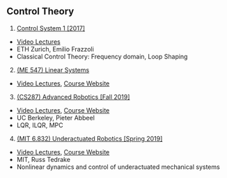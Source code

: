 ## Control Theory
1. [Control System 1 [2017]](./Control_system_1.md)
  - [Video Lectures](https://www.youtube.com/playlist?list=PLzn6LN6WhlN1OqX0ratNByEat1CtI0U7r)
  - ETH Zurich, Emilio Frazzoli
  - Classical Control Theory: Frequency domain, Loop Shaping

2. [(ME 547) Linear Systems]()
  - [Video Lectures](https://www.youtube.com/playlist?list=PLujcneWPG6EB0KrqW_dEVZVmsFtxYEzek), [Course Website](https://faculty.washington.edu/chx/teaching/me547/)

3. [(CS287) Advanced Robotics [Fall 2019]](./Advanced_Robotics.md)
  - [Video Lectures](https://www.youtube.com/playlist?list=PLwRJQ4m4UJjNBPJdt8WamRAt4XKc639wF), [Course Website](https://people.eecs.berkeley.edu/~pabbeel/cs287-fa19/)
  - UC Berkeley, Pieter Abbeel
  - LQR, ILQR, MPC

4. [(MIT 6.832) Underactuated Robotics [Spring 2019]]()
  - [Video Lectures](https://www.youtube.com/playlist?list=PLkx8KyIQkMfVG-tWyV3CcQbon0Mh5zYaj), [Course Website](http://underactuated.csail.mit.edu/Spring2019/)
  - MIT, Russ Tedrake
  - Nonlinear dynamics and control of underactuated mechanical systems

